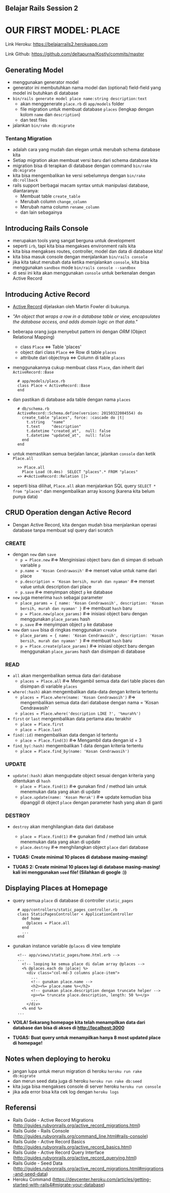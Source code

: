 ## Belajar Rails Session 2
# OUR FIRST MODEL: PLACE

Link Heroku:
<https://belajarrails2.herokuapp.com>

Link Github:
<https://github.com/deltapurna/Kostly/commits/master>

## Generating Model
- menggunakan generator model
- generator ini membutuhkan nama model dan (optional) field-field yang model ini butuhkan di database
- `bin/rails generate model place name:string description:text`
  + akan menggenerate `place.rb` di `app/models` folder
  + file migration untuk membuat database `places` (lengkap dengan kolom `name` dan `description`)
  + dan test files
- jalankan `bin/rake db:migrate`

### Tentang Migration
- adalah cara yang mudah dan elegan untuk merubah schema database kita
- Setiap migration akan membuat versi baru dari schema database kita
- migration bisa di terapkan di database dengan command `bin/rake db:migrate`
- kita bisa mengembalikan ke versi sebelumnya dengan `bin/rake db:rollback`
- rails support berbagai macam syntax untuk manipulasi database, diantaranya:
  + Membuat table `create_table`
  + Merubah column `change_column`
  + Merubah nama column `rename_column`
  + dan lain sebagainya

## Introducing Rails Console
- merupakan tools yang sangat berguna untuk development
- seperti `irb`, tapi kita bisa mengakses environment rails kita
- kita bisa mengakses routes, controller, model dan data di database kita!
- kita bisa masuk console dengan menjalankan `bin/rails console`
- jika kita takut merubah data ketika menjalankan `console`, kita bisa menggunakan `sandbox` mode `bin/rails console --sandbox`
- di sesi ini kita akan menggunakan `console` untuk berkenalan dengan Active Record

## Introducing Active Record
- [Active Record](http://www.martinfowler.com/eaaCatalog/activeRecord.html) dijelaskan oleh Martin Fowler di bukunya.
- _"An object that wraps a row in a database table or view, encapsulates the database access, and adds domain logic on that data."_
- beberapa orang juga menyebut pattern ini dengan _ORM_ (Object Relational Mapping)
  + class `Place` <=> Table 'places'
  + object dari class `Place` <=> Row di table `places`
  + attribute dari objectnya <=> Column di table `places`
- menggunakannya cukup membuat class `Place`, dan inherit dari `ActiveRecord::Base`

        # app/models/place.rb
        class Place < ActiveRecord::Base
        end

- dan pastikan di database ada table dengan nama `places`

        # db/schema.rb
        ActiveRecord::Schema.define(version: 20150322084554) do
          create_table "places", force: :cascade do |t|
            t.string   "name"
            t.text     "description"
            t.datetime "created_at",  null: false
            t.datetime "updated_at",  null: false
          end
        end

- untuk memastikan semua berjalan lancar, jalankan `console` dan ketik `Place.all`

        >> Place.all
          Place Load (0.4ms)  SELECT "places".* FROM "places"
        => #<ActiveRecord::Relation []>

- seperti bisa dilihat, `Place.all` akan menjalankan SQL query `SELECT * from "places"` dan mengembalikan array kosong (karena kita belum punya data)

## CRUD Operation dengan Active Record
- Dengan Active Record, kita dengan mudah bisa menjalankan operasi database tanpa membuat sql query dari scratch

### CREATE
- dengan `new` dan `save`
  - `p = Place.new` #=> Menginisiasi object baru dan di simpan di sebuah variable `p`
  - `p.name = 'Kosan Cendrawasih'` #=> menset value untuk name dari place
  - `p.description = 'Kosan bersih, murah dan nyaman'` #=> menset value untuk description dari place
  - `p.save` #=> menyimpan object `p` ke database
- `new` juga menerima `hash` sebagai parameter
  - `place_params = { name: 'Kosan Cendrawasih', description: 'Kosan bersih, murah dan nyaman' }` #=> membuat `hash` baru
  - `p = Place.new(place_params)` #=> inisiasi object baru dengan menggunakan `place_params` hash
  - `p.save` #=> menyimpan object `p` ke database
- `new` dan `save` bisa di ringkas menggunakan `create`
  - `place_params = { name: 'Kosan Cendrawasih', description: 'Kosan bersih, murah dan nyaman' }` #=> membuat `hash` baru
  - `p = Place.create(place_params)` #=> inisiasi object baru dengan menggunakan `place_params` hash dan disimpan di database

### READ
- `all` akan mengembalikan semua data dari database
  - `places = Place.all` #=> Mengambil semua data dari table places dan disimpan di variable `places`
- `where(:hash)` akan mengembalikan data-data dengan kriteria tertentu
  - `places = Place.where(name: 'Kosan Cendrawasih')` #=> mengembalikan semua data dari database dengan nama = 'Kosan Cendrawasih'
  - `places = Place.where('description LIKE ?', '%murah%')`
- `first` or `last` mengembalikan data pertama atau terakhir
  - `place = Place.first`
  - `place = Place.last`
- `find(:id)` mengembalikan data dengan id tertentu
  - `place = Place.find(3)` #=> Mengambil data dengan id = 3
- `find_by(:hash)` mengembalikan 1 data dengan kriteria tertentu
  - `place = Place.find_by(name: 'Kosan Cendrawasih')`

### UPDATE
- `update(:hash)` akan mengupdate object sesuai dengan kriteria yang ditentukan di `hash`
  - `place = Place.find(1)` #=> gunakan find / method lain untuk menemukan data yang akan di update
  - `place.update(name: 'Kosan Merak')` #=> update kemudian bisa dipanggil di object `place` dengan parameter hash yang akan di ganti

### DESTROY
- `destroy` akan menghilangkan data dari database
  - `place = Place.find(1)` #=> gunakan find / method lain untuk menemukan data yang akan di update
  - `place.destroy` #=> menghilangkan object `place` dari database


- **TUGAS: Create minimal 10 places di database masing-masing!**
- **TUGAS 2: Create minimal 10 places lagi di database masing-masing! kali ini menggunakan `seed` file! (Silahkan di google :))**

## Displaying Places at Homepage
- query semua `place` di database di controller `static_pages`

        # app/controllers/static_pages_controller.rb
        class StaticPagesController < ApplicationController
          def home
            @places = Place.all
          end
          ...
        end

- gunakan instance variable `@places` di view template

        <!-- app/views/static_pages/home.html.erb -->
        ...
          <!-- looping ke semua place di dalam array @places -->
          <% @places.each do |place| %>
            <div class="col-md-3 columns place-item">
              ...
              <!-- gunakan place.name -->
              <h2><%= place.name %></h2>
              <!-- gunakan place.description dengan truncate helper -->
              <p><%= truncate place.description, length: 50 %></p>
              ...
            </div>
          <% end %>
        ...

- **VOILA! Sekarang homepage kita telah menampilkan data dari database dan bisa di akses di <http://localhost:3000>**
- **TUGAS: Buat query untuk menampilkan hanya 8 most updated place di homepage!**

## Notes when deploying to heroku
- jangan lupa untuk merun migration di heroku `heroku run rake db:migrate`
- dan merun seed data juga di heroku `heroku run rake db:seed`
- kita juga bisa mengakses console di server heroku `heroku run console`
- jika ada error bisa kita cek log dengan `heroku logs`

## Referensi
- Rails Guide - Active Record Migrations (<http://guides.rubyonrails.org/active_record_migrations.html>)
- Rails Guide - Rails Console (<http://guides.rubyonrails.org/command_line.html#rails-console>)
- Rails Guide - Active Record Basics (<http://guides.rubyonrails.org/active_record_basics.html>)
- Rails Guide - Active Record Query Interface (<http://guides.rubyonrails.org/active_record_querying.html>)
- Rails Guide - Seed Data (<http://guides.rubyonrails.org/active_record_migrations.html#migrations-and-seed-data>)
- Heroku Command (<https://devcenter.heroku.com/articles/getting-started-with-rails4#migrate-your-database>)
